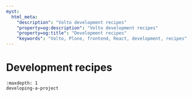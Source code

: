 ```yaml
---
myst:
  html_meta:
    "description": "Volto development recipes"
    "property=og:description": "Volto development recipes"
    "property=og:title": "Development recipes"
    "keywords": "Volto, Plone, frontend, React, development, recipes"
---
```


# Development recipes

```{toctree}
:maxdepth: 1
developing-a-project
```
